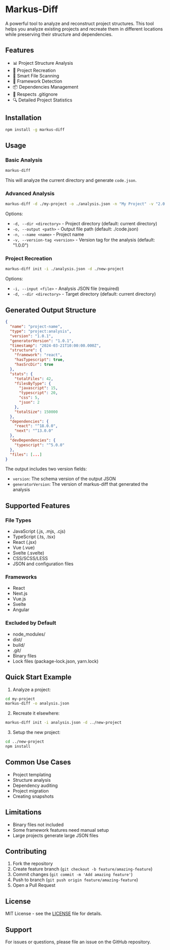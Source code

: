 # Markus-Diff

A powerful tool to analyze and reconstruct project structures. This tool helps you analyze existing projects and recreate them in different locations while preserving their structure and dependencies.

## Features

- 📊 Project Structure Analysis
- 🔄 Project Recreation
- 📁 Smart File Scanning
- 🎯 Framework Detection
- 📦 Dependencies Management
- 🚫 Respects .gitignore
- 🔍 Detailed Project Statistics

## Installation

```bash
npm install -g markus-diff
```

## Usage

### Basic Analysis
```bash
markus-diff
```
This will analyze the current directory and generate `code.json`.

### Advanced Analysis
```bash
markus-diff -d ./my-project -o ./analysis.json -n "My Project" -v "2.0.0"
```

Options:
- `-d, --dir <directory>` - Project directory (default: current directory)
- `-o, --output <path>` - Output file path (default: ./code.json)
- `-n, --name <name>` - Project name
- `-v, --version-tag <version>` - Version tag for the analysis (default: "1.0.0")

### Project Recreation
```bash
markus-diff init -i ./analysis.json -d ./new-project
```

Options:
- `-i, --input <file>` - Analysis JSON file (required)
- `-d, --dir <directory>` - Target directory (default: current directory)

## Generated Output Structure

```json
{
  "name": "project-name",
  "type": "project:analysis",
  "version": "1.0.1",
  "generatorVersion": "1.0.1",
  "timestamp": "2024-03-21T10:00:00.000Z",
  "structure": {
    "framework": "react",
    "hasTypescript": true,
    "hasSrcDir": true
  },
  "stats": {
    "totalFiles": 42,
    "filesByType": {
      "javascript": 15,
      "typescript": 20,
      "css": 5,
      "json": 2
    },
    "totalSize": 150000
  },
  "dependencies": {
    "react": "^18.0.0",
    "next": "^13.0.0"
  },
  "devDependencies": {
    "typescript": "^5.0.0"
  },
  "files": [...]
}
```

The output includes two version fields:
- `version`: The schema version of the output JSON
- `generatorVersion`: The version of markus-diff that generated the analysis

## Supported Features

### File Types
- JavaScript (.js, .mjs, .cjs)
- TypeScript (.ts, .tsx)
- React (.jsx)
- Vue (.vue)
- Svelte (.svelte)
- CSS/SCSS/LESS
- JSON and configuration files

### Frameworks
- React
- Next.js
- Vue.js
- Svelte
- Angular

### Excluded by Default
- node_modules/
- dist/
- build/
- .git/
- Binary files
- Lock files (package-lock.json, yarn.lock)

## Quick Start Example

1. Analyze a project:
```bash
cd my-project
markus-diff -o analysis.json
```

2. Recreate it elsewhere:
```bash
markus-diff init -i analysis.json -d ../new-project
```

3. Setup the new project:
```bash
cd ../new-project
npm install
```

## Common Use Cases

- Project templating
- Structure analysis
- Dependency auditing
- Project migration
- Creating snapshots

## Limitations

- Binary files not included
- Some framework features need manual setup
- Large projects generate large JSON files

## Contributing

1. Fork the repository
2. Create feature branch (`git checkout -b feature/amazing-feature`)
3. Commit changes (`git commit -m 'Add amazing feature'`)
4. Push to branch (`git push origin feature/amazing-feature`)
5. Open a Pull Request

## License

MIT License - see the [LICENSE](LICENSE) file for details.

## Support

For issues or questions, please file an issue on the GitHub repository.